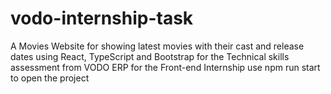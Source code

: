 # vodo-internship-task
A Movies Website for showing latest movies with their cast and release dates using React, TypeScript and Bootstrap for the Technical skills assessment from VODO ERP for the Front-end Internship 
use npm run start to open the project
